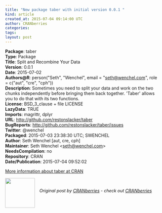```yaml
---
title: "New package taber with initial version 0.0.1 "
kind: article
created_at: 2015-07-04 09:14:00 UTC
author: CRANberries
categories: 
tags: 
layout: post
---
```

<strong>Package</strong>: taber<br>
<strong>Type</strong>: Package<br>
<strong>Title</strong>: Split and Recombine Your Data<br>
<strong>Version</strong>: 0.0.1<br>
<strong>Date</strong>: 2015-07-02<br>
<strong>Authors@R</strong>: person("Seth", "Wenchel", email = "seth@wenchel.com", role = c("aut", "cre", "cph"))<br>
<strong>Description</strong>: Sometimes you need to split your data and work on the two chunks independently before bringing them back together. 'Taber' allows you to do that with its two functions.<br>
<strong>License</strong>: BSD_3_clause + file LICENSE<br>
<strong>LazyData</strong>: TRUE<br>
<strong>Imports</strong>: magrittr, dplyr<br>
<strong>URL</strong>: http://github.com/restonslacker/taber<br>
<strong>BugReports</strong>: http://github.com/restonslacker/taber/issues<br>
<strong>Twitter</strong>: @wenchel<br>
<strong>Packaged</strong>: 2015-07-03 23:38:30 UTC; SWENCHEL<br>
<strong>Author</strong>: Seth Wenchel [aut, cre, cph]<br>
<strong>Maintainer</strong>: Seth Wenchel &lt;seth@wenchel.com&gt;<br>
<strong>NeedsCompilation</strong>: no<br>
<strong>Repository</strong>: CRAN<br>
<strong>Date/Publication</strong>: 2015-07-04 09:52:02<br>

<p>
<a href="http://cran.r-project.org/web/packages/taber/index.html">More information about taber at CRAN</a><div class="author">
  <img src="" style="width: 96px; height: 96;">
  <span style="position: absolute; padding: 32px 15px;">
    <i>Original post by <a href="http://twitter.com/">CRANberries</a> - check out <a href="http://dirk.eddelbuettel.com/cranberries">CRANberries   </a></i>
  </span>
</div>
